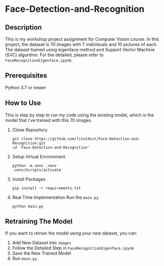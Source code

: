# Face-Detection-and-Recognition
## Description
This is my workshop project assignment for Computer Vision course. In this project, the dataset is 70 images with 7 individuals and 10 pictures of each. The dataset trained using eigenface method and Support Vector Machine (SVC) algorithm. For the detailed, please refer to `FaceRecognitionEigenface.ipynb`.

## Prerequisites
Python 3.7 or newer

## How to Use
This is step by step to run my code using the existing model, which is the model that i've trained with this 70 images.
1. Clone Repository
   ```
   git clone https://github.com/lituldust/Face-Detection-and-Recognition.git
   cd 'Face-Detection-and-Recognition'
   ```
2. Setup Virtual Environment
   ```
   python -m venv .venv
   .venv/Scripts/activate
   ```
3. Install Packages
   ```
   pip install -r requirements.txt
   ```
4. Real Time Implementation
   Run the `main.py`
   ```
   python main.py
   ```

## Retraining The Model
If you want to retrain the model using your new dataset, you can:
1. Add New Dataset into `images`
2. Follow the Detailed Step in `FaceRecognitionEigenface.ipynb`
3. Save the New Trained Model
4. Run `main.py`
